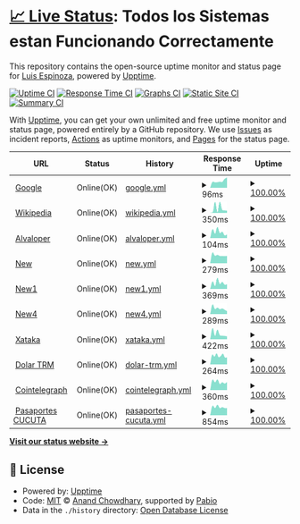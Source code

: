 # [📈 Live Status](https://alvaloper.github.io/monitoring): <!--live status--> **Todos los Sistemas estan Funcionando Correctamente**

This repository contains the open-source uptime monitor and status page for [Luis Espinoza](alvaloper.github.io), powered by [Upptime](https://github.com/upptime/upptime).

[![Uptime CI](https://github.com/alvaloper/monitoring/workflows/Uptime%20CI/badge.svg)](https://github.com/alvaloper/monitoring/actions?query=workflow%3A%22Uptime+CI%22)
[![Response Time CI](https://github.com/alvaloper/monitoring/workflows/Response%20Time%20CI/badge.svg)](https://github.com/alvaloper/monitoring/actions?query=workflow%3A%22Response+Time+CI%22)
[![Graphs CI](https://github.com/alvaloper/monitoring/workflows/Graphs%20CI/badge.svg)](https://github.com/alvaloper/monitoring/actions?query=workflow%3A%22Graphs+CI%22)
[![Static Site CI](https://github.com/alvaloper/monitoring/workflows/Static%20Site%20CI/badge.svg)](https://github.com/alvaloper/monitoring/actions?query=workflow%3A%22Static+Site+CI%22)
[![Summary CI](https://github.com/alvaloper/monitoring/workflows/Summary%20CI/badge.svg)](https://github.com/alvaloper/monitoring/actions?query=workflow%3A%22Summary+CI%22)

With [Upptime](https://upptime.js.org), you can get your own unlimited and free uptime monitor and status page, powered entirely by a GitHub repository. We use [Issues](https://github.com/alvaloper/monitoring/issues) as incident reports, [Actions](https://github.com/alvaloper/monitoring/actions) as uptime monitors, and [Pages](https://alvaloper.github.io/monitoring) for the status page.

<!--start: status pages-->
<!-- This summary is generated by Upptime (https://github.com/upptime/upptime) -->
<!-- Do not edit this manually, your changes will be overwritten -->
<!-- prettier-ignore -->
| URL | Status | History | Response Time | Uptime |
| --- | ------ | ------- | ------------- | ------ |
| <img alt="" src="https://icons.duckduckgo.com/ip3/www.google.com.ico" height="13"> [Google](https://www.google.com) | Online(OK) | [google.yml](https://github.com/alvaloper/monitoring/commits/HEAD/history/google.yml) | <details><summary><img alt="Response time graph" src="./graphs/google/response-time-week.png" height="20"> 96ms</summary><br><a href="https://alvaloper.github.io/monitoring/history/google"><img alt="Response time 101" src="https://img.shields.io/endpoint?url=https%3A%2F%2Fraw.githubusercontent.com%2Falvaloper%2Fmonitoring%2FHEAD%2Fapi%2Fgoogle%2Fresponse-time.json"></a><br><a href="https://alvaloper.github.io/monitoring/history/google"><img alt="24-hour response time 145" src="https://img.shields.io/endpoint?url=https%3A%2F%2Fraw.githubusercontent.com%2Falvaloper%2Fmonitoring%2FHEAD%2Fapi%2Fgoogle%2Fresponse-time-day.json"></a><br><a href="https://alvaloper.github.io/monitoring/history/google"><img alt="7-day response time 96" src="https://img.shields.io/endpoint?url=https%3A%2F%2Fraw.githubusercontent.com%2Falvaloper%2Fmonitoring%2FHEAD%2Fapi%2Fgoogle%2Fresponse-time-week.json"></a><br><a href="https://alvaloper.github.io/monitoring/history/google"><img alt="30-day response time 93" src="https://img.shields.io/endpoint?url=https%3A%2F%2Fraw.githubusercontent.com%2Falvaloper%2Fmonitoring%2FHEAD%2Fapi%2Fgoogle%2Fresponse-time-month.json"></a><br><a href="https://alvaloper.github.io/monitoring/history/google"><img alt="1-year response time 101" src="https://img.shields.io/endpoint?url=https%3A%2F%2Fraw.githubusercontent.com%2Falvaloper%2Fmonitoring%2FHEAD%2Fapi%2Fgoogle%2Fresponse-time-year.json"></a></details> | <details><summary><a href="https://alvaloper.github.io/monitoring/history/google">100.00%</a></summary><a href="https://alvaloper.github.io/monitoring/history/google"><img alt="All-time uptime 100.00%" src="https://img.shields.io/endpoint?url=https%3A%2F%2Fraw.githubusercontent.com%2Falvaloper%2Fmonitoring%2FHEAD%2Fapi%2Fgoogle%2Fuptime.json"></a><br><a href="https://alvaloper.github.io/monitoring/history/google"><img alt="24-hour uptime 100.00%" src="https://img.shields.io/endpoint?url=https%3A%2F%2Fraw.githubusercontent.com%2Falvaloper%2Fmonitoring%2FHEAD%2Fapi%2Fgoogle%2Fuptime-day.json"></a><br><a href="https://alvaloper.github.io/monitoring/history/google"><img alt="7-day uptime 100.00%" src="https://img.shields.io/endpoint?url=https%3A%2F%2Fraw.githubusercontent.com%2Falvaloper%2Fmonitoring%2FHEAD%2Fapi%2Fgoogle%2Fuptime-week.json"></a><br><a href="https://alvaloper.github.io/monitoring/history/google"><img alt="30-day uptime 100.00%" src="https://img.shields.io/endpoint?url=https%3A%2F%2Fraw.githubusercontent.com%2Falvaloper%2Fmonitoring%2FHEAD%2Fapi%2Fgoogle%2Fuptime-month.json"></a><br><a href="https://alvaloper.github.io/monitoring/history/google"><img alt="1-year uptime 99.99%" src="https://img.shields.io/endpoint?url=https%3A%2F%2Fraw.githubusercontent.com%2Falvaloper%2Fmonitoring%2FHEAD%2Fapi%2Fgoogle%2Fuptime-year.json"></a></details>
| <img alt="" src="https://icons.duckduckgo.com/ip3/en.wikipedia.org.ico" height="13"> [Wikipedia](https://en.wikipedia.org) | Online(OK) | [wikipedia.yml](https://github.com/alvaloper/monitoring/commits/HEAD/history/wikipedia.yml) | <details><summary><img alt="Response time graph" src="./graphs/wikipedia/response-time-week.png" height="20"> 350ms</summary><br><a href="https://alvaloper.github.io/monitoring/history/wikipedia"><img alt="Response time 213" src="https://img.shields.io/endpoint?url=https%3A%2F%2Fraw.githubusercontent.com%2Falvaloper%2Fmonitoring%2FHEAD%2Fapi%2Fwikipedia%2Fresponse-time.json"></a><br><a href="https://alvaloper.github.io/monitoring/history/wikipedia"><img alt="24-hour response time 175" src="https://img.shields.io/endpoint?url=https%3A%2F%2Fraw.githubusercontent.com%2Falvaloper%2Fmonitoring%2FHEAD%2Fapi%2Fwikipedia%2Fresponse-time-day.json"></a><br><a href="https://alvaloper.github.io/monitoring/history/wikipedia"><img alt="7-day response time 350" src="https://img.shields.io/endpoint?url=https%3A%2F%2Fraw.githubusercontent.com%2Falvaloper%2Fmonitoring%2FHEAD%2Fapi%2Fwikipedia%2Fresponse-time-week.json"></a><br><a href="https://alvaloper.github.io/monitoring/history/wikipedia"><img alt="30-day response time 279" src="https://img.shields.io/endpoint?url=https%3A%2F%2Fraw.githubusercontent.com%2Falvaloper%2Fmonitoring%2FHEAD%2Fapi%2Fwikipedia%2Fresponse-time-month.json"></a><br><a href="https://alvaloper.github.io/monitoring/history/wikipedia"><img alt="1-year response time 213" src="https://img.shields.io/endpoint?url=https%3A%2F%2Fraw.githubusercontent.com%2Falvaloper%2Fmonitoring%2FHEAD%2Fapi%2Fwikipedia%2Fresponse-time-year.json"></a></details> | <details><summary><a href="https://alvaloper.github.io/monitoring/history/wikipedia">100.00%</a></summary><a href="https://alvaloper.github.io/monitoring/history/wikipedia"><img alt="All-time uptime 100.00%" src="https://img.shields.io/endpoint?url=https%3A%2F%2Fraw.githubusercontent.com%2Falvaloper%2Fmonitoring%2FHEAD%2Fapi%2Fwikipedia%2Fuptime.json"></a><br><a href="https://alvaloper.github.io/monitoring/history/wikipedia"><img alt="24-hour uptime 100.00%" src="https://img.shields.io/endpoint?url=https%3A%2F%2Fraw.githubusercontent.com%2Falvaloper%2Fmonitoring%2FHEAD%2Fapi%2Fwikipedia%2Fuptime-day.json"></a><br><a href="https://alvaloper.github.io/monitoring/history/wikipedia"><img alt="7-day uptime 100.00%" src="https://img.shields.io/endpoint?url=https%3A%2F%2Fraw.githubusercontent.com%2Falvaloper%2Fmonitoring%2FHEAD%2Fapi%2Fwikipedia%2Fuptime-week.json"></a><br><a href="https://alvaloper.github.io/monitoring/history/wikipedia"><img alt="30-day uptime 100.00%" src="https://img.shields.io/endpoint?url=https%3A%2F%2Fraw.githubusercontent.com%2Falvaloper%2Fmonitoring%2FHEAD%2Fapi%2Fwikipedia%2Fuptime-month.json"></a><br><a href="https://alvaloper.github.io/monitoring/history/wikipedia"><img alt="1-year uptime 100.00%" src="https://img.shields.io/endpoint?url=https%3A%2F%2Fraw.githubusercontent.com%2Falvaloper%2Fmonitoring%2FHEAD%2Fapi%2Fwikipedia%2Fuptime-year.json"></a></details>
| <img alt="" src="https://icons.duckduckgo.com/ip3/alvaloper.github.io.ico" height="13"> [Alvaloper](https://alvaloper.github.io) | Online(OK) | [alvaloper.yml](https://github.com/alvaloper/monitoring/commits/HEAD/history/alvaloper.yml) | <details><summary><img alt="Response time graph" src="./graphs/alvaloper/response-time-week.png" height="20"> 104ms</summary><br><a href="https://alvaloper.github.io/monitoring/history/alvaloper"><img alt="Response time 92" src="https://img.shields.io/endpoint?url=https%3A%2F%2Fraw.githubusercontent.com%2Falvaloper%2Fmonitoring%2FHEAD%2Fapi%2Falvaloper%2Fresponse-time.json"></a><br><a href="https://alvaloper.github.io/monitoring/history/alvaloper"><img alt="24-hour response time 61" src="https://img.shields.io/endpoint?url=https%3A%2F%2Fraw.githubusercontent.com%2Falvaloper%2Fmonitoring%2FHEAD%2Fapi%2Falvaloper%2Fresponse-time-day.json"></a><br><a href="https://alvaloper.github.io/monitoring/history/alvaloper"><img alt="7-day response time 104" src="https://img.shields.io/endpoint?url=https%3A%2F%2Fraw.githubusercontent.com%2Falvaloper%2Fmonitoring%2FHEAD%2Fapi%2Falvaloper%2Fresponse-time-week.json"></a><br><a href="https://alvaloper.github.io/monitoring/history/alvaloper"><img alt="30-day response time 102" src="https://img.shields.io/endpoint?url=https%3A%2F%2Fraw.githubusercontent.com%2Falvaloper%2Fmonitoring%2FHEAD%2Fapi%2Falvaloper%2Fresponse-time-month.json"></a><br><a href="https://alvaloper.github.io/monitoring/history/alvaloper"><img alt="1-year response time 92" src="https://img.shields.io/endpoint?url=https%3A%2F%2Fraw.githubusercontent.com%2Falvaloper%2Fmonitoring%2FHEAD%2Fapi%2Falvaloper%2Fresponse-time-year.json"></a></details> | <details><summary><a href="https://alvaloper.github.io/monitoring/history/alvaloper">100.00%</a></summary><a href="https://alvaloper.github.io/monitoring/history/alvaloper"><img alt="All-time uptime 100.00%" src="https://img.shields.io/endpoint?url=https%3A%2F%2Fraw.githubusercontent.com%2Falvaloper%2Fmonitoring%2FHEAD%2Fapi%2Falvaloper%2Fuptime.json"></a><br><a href="https://alvaloper.github.io/monitoring/history/alvaloper"><img alt="24-hour uptime 100.00%" src="https://img.shields.io/endpoint?url=https%3A%2F%2Fraw.githubusercontent.com%2Falvaloper%2Fmonitoring%2FHEAD%2Fapi%2Falvaloper%2Fuptime-day.json"></a><br><a href="https://alvaloper.github.io/monitoring/history/alvaloper"><img alt="7-day uptime 100.00%" src="https://img.shields.io/endpoint?url=https%3A%2F%2Fraw.githubusercontent.com%2Falvaloper%2Fmonitoring%2FHEAD%2Fapi%2Falvaloper%2Fuptime-week.json"></a><br><a href="https://alvaloper.github.io/monitoring/history/alvaloper"><img alt="30-day uptime 100.00%" src="https://img.shields.io/endpoint?url=https%3A%2F%2Fraw.githubusercontent.com%2Falvaloper%2Fmonitoring%2FHEAD%2Fapi%2Falvaloper%2Fuptime-month.json"></a><br><a href="https://alvaloper.github.io/monitoring/history/alvaloper"><img alt="1-year uptime 100.00%" src="https://img.shields.io/endpoint?url=https%3A%2F%2Fraw.githubusercontent.com%2Falvaloper%2Fmonitoring%2FHEAD%2Fapi%2Falvaloper%2Fuptime-year.json"></a></details>
| <img alt="" src="https://icons.duckduckgo.com/ip3/youtube.com.ico" height="13"> [New](https://youtube.com) | Online(OK) | [new.yml](https://github.com/alvaloper/monitoring/commits/HEAD/history/new.yml) | <details><summary><img alt="Response time graph" src="./graphs/new/response-time-week.png" height="20"> 279ms</summary><br><a href="https://alvaloper.github.io/monitoring/history/new"><img alt="Response time 311" src="https://img.shields.io/endpoint?url=https%3A%2F%2Fraw.githubusercontent.com%2Falvaloper%2Fmonitoring%2FHEAD%2Fapi%2Fnew%2Fresponse-time.json"></a><br><a href="https://alvaloper.github.io/monitoring/history/new"><img alt="24-hour response time 254" src="https://img.shields.io/endpoint?url=https%3A%2F%2Fraw.githubusercontent.com%2Falvaloper%2Fmonitoring%2FHEAD%2Fapi%2Fnew%2Fresponse-time-day.json"></a><br><a href="https://alvaloper.github.io/monitoring/history/new"><img alt="7-day response time 279" src="https://img.shields.io/endpoint?url=https%3A%2F%2Fraw.githubusercontent.com%2Falvaloper%2Fmonitoring%2FHEAD%2Fapi%2Fnew%2Fresponse-time-week.json"></a><br><a href="https://alvaloper.github.io/monitoring/history/new"><img alt="30-day response time 312" src="https://img.shields.io/endpoint?url=https%3A%2F%2Fraw.githubusercontent.com%2Falvaloper%2Fmonitoring%2FHEAD%2Fapi%2Fnew%2Fresponse-time-month.json"></a><br><a href="https://alvaloper.github.io/monitoring/history/new"><img alt="1-year response time 311" src="https://img.shields.io/endpoint?url=https%3A%2F%2Fraw.githubusercontent.com%2Falvaloper%2Fmonitoring%2FHEAD%2Fapi%2Fnew%2Fresponse-time-year.json"></a></details> | <details><summary><a href="https://alvaloper.github.io/monitoring/history/new">100.00%</a></summary><a href="https://alvaloper.github.io/monitoring/history/new"><img alt="All-time uptime 95.74%" src="https://img.shields.io/endpoint?url=https%3A%2F%2Fraw.githubusercontent.com%2Falvaloper%2Fmonitoring%2FHEAD%2Fapi%2Fnew%2Fuptime.json"></a><br><a href="https://alvaloper.github.io/monitoring/history/new"><img alt="24-hour uptime 100.00%" src="https://img.shields.io/endpoint?url=https%3A%2F%2Fraw.githubusercontent.com%2Falvaloper%2Fmonitoring%2FHEAD%2Fapi%2Fnew%2Fuptime-day.json"></a><br><a href="https://alvaloper.github.io/monitoring/history/new"><img alt="7-day uptime 100.00%" src="https://img.shields.io/endpoint?url=https%3A%2F%2Fraw.githubusercontent.com%2Falvaloper%2Fmonitoring%2FHEAD%2Fapi%2Fnew%2Fuptime-week.json"></a><br><a href="https://alvaloper.github.io/monitoring/history/new"><img alt="30-day uptime 100.00%" src="https://img.shields.io/endpoint?url=https%3A%2F%2Fraw.githubusercontent.com%2Falvaloper%2Fmonitoring%2FHEAD%2Fapi%2Fnew%2Fuptime-month.json"></a><br><a href="https://alvaloper.github.io/monitoring/history/new"><img alt="1-year uptime 95.74%" src="https://img.shields.io/endpoint?url=https%3A%2F%2Fraw.githubusercontent.com%2Falvaloper%2Fmonitoring%2FHEAD%2Fapi%2Fnew%2Fuptime-year.json"></a></details>
| <img alt="" src="https://icons.duckduckgo.com/ip3/google.com.ar.ico" height="13"> [New1](https://google.com.ar) | Online(OK) | [new1.yml](https://github.com/alvaloper/monitoring/commits/HEAD/history/new1.yml) | <details><summary><img alt="Response time graph" src="./graphs/new1/response-time-week.png" height="20"> 369ms</summary><br><a href="https://alvaloper.github.io/monitoring/history/new1"><img alt="Response time 333" src="https://img.shields.io/endpoint?url=https%3A%2F%2Fraw.githubusercontent.com%2Falvaloper%2Fmonitoring%2FHEAD%2Fapi%2Fnew1%2Fresponse-time.json"></a><br><a href="https://alvaloper.github.io/monitoring/history/new1"><img alt="24-hour response time 281" src="https://img.shields.io/endpoint?url=https%3A%2F%2Fraw.githubusercontent.com%2Falvaloper%2Fmonitoring%2FHEAD%2Fapi%2Fnew1%2Fresponse-time-day.json"></a><br><a href="https://alvaloper.github.io/monitoring/history/new1"><img alt="7-day response time 369" src="https://img.shields.io/endpoint?url=https%3A%2F%2Fraw.githubusercontent.com%2Falvaloper%2Fmonitoring%2FHEAD%2Fapi%2Fnew1%2Fresponse-time-week.json"></a><br><a href="https://alvaloper.github.io/monitoring/history/new1"><img alt="30-day response time 321" src="https://img.shields.io/endpoint?url=https%3A%2F%2Fraw.githubusercontent.com%2Falvaloper%2Fmonitoring%2FHEAD%2Fapi%2Fnew1%2Fresponse-time-month.json"></a><br><a href="https://alvaloper.github.io/monitoring/history/new1"><img alt="1-year response time 333" src="https://img.shields.io/endpoint?url=https%3A%2F%2Fraw.githubusercontent.com%2Falvaloper%2Fmonitoring%2FHEAD%2Fapi%2Fnew1%2Fresponse-time-year.json"></a></details> | <details><summary><a href="https://alvaloper.github.io/monitoring/history/new1">100.00%</a></summary><a href="https://alvaloper.github.io/monitoring/history/new1"><img alt="All-time uptime 88.73%" src="https://img.shields.io/endpoint?url=https%3A%2F%2Fraw.githubusercontent.com%2Falvaloper%2Fmonitoring%2FHEAD%2Fapi%2Fnew1%2Fuptime.json"></a><br><a href="https://alvaloper.github.io/monitoring/history/new1"><img alt="24-hour uptime 100.00%" src="https://img.shields.io/endpoint?url=https%3A%2F%2Fraw.githubusercontent.com%2Falvaloper%2Fmonitoring%2FHEAD%2Fapi%2Fnew1%2Fuptime-day.json"></a><br><a href="https://alvaloper.github.io/monitoring/history/new1"><img alt="7-day uptime 100.00%" src="https://img.shields.io/endpoint?url=https%3A%2F%2Fraw.githubusercontent.com%2Falvaloper%2Fmonitoring%2FHEAD%2Fapi%2Fnew1%2Fuptime-week.json"></a><br><a href="https://alvaloper.github.io/monitoring/history/new1"><img alt="30-day uptime 100.00%" src="https://img.shields.io/endpoint?url=https%3A%2F%2Fraw.githubusercontent.com%2Falvaloper%2Fmonitoring%2FHEAD%2Fapi%2Fnew1%2Fuptime-month.json"></a><br><a href="https://alvaloper.github.io/monitoring/history/new1"><img alt="1-year uptime 88.73%" src="https://img.shields.io/endpoint?url=https%3A%2F%2Fraw.githubusercontent.com%2Falvaloper%2Fmonitoring%2FHEAD%2Fapi%2Fnew1%2Fuptime-year.json"></a></details>
| <img alt="" src="https://icons.duckduckgo.com/ip3/google.it.ico" height="13"> [New4](https://google.it) | Online(OK) | [new4.yml](https://github.com/alvaloper/monitoring/commits/HEAD/history/new4.yml) | <details><summary><img alt="Response time graph" src="./graphs/new4/response-time-week.png" height="20"> 289ms</summary><br><a href="https://alvaloper.github.io/monitoring/history/new4"><img alt="Response time 328" src="https://img.shields.io/endpoint?url=https%3A%2F%2Fraw.githubusercontent.com%2Falvaloper%2Fmonitoring%2FHEAD%2Fapi%2Fnew4%2Fresponse-time.json"></a><br><a href="https://alvaloper.github.io/monitoring/history/new4"><img alt="24-hour response time 152" src="https://img.shields.io/endpoint?url=https%3A%2F%2Fraw.githubusercontent.com%2Falvaloper%2Fmonitoring%2FHEAD%2Fapi%2Fnew4%2Fresponse-time-day.json"></a><br><a href="https://alvaloper.github.io/monitoring/history/new4"><img alt="7-day response time 289" src="https://img.shields.io/endpoint?url=https%3A%2F%2Fraw.githubusercontent.com%2Falvaloper%2Fmonitoring%2FHEAD%2Fapi%2Fnew4%2Fresponse-time-week.json"></a><br><a href="https://alvaloper.github.io/monitoring/history/new4"><img alt="30-day response time 311" src="https://img.shields.io/endpoint?url=https%3A%2F%2Fraw.githubusercontent.com%2Falvaloper%2Fmonitoring%2FHEAD%2Fapi%2Fnew4%2Fresponse-time-month.json"></a><br><a href="https://alvaloper.github.io/monitoring/history/new4"><img alt="1-year response time 328" src="https://img.shields.io/endpoint?url=https%3A%2F%2Fraw.githubusercontent.com%2Falvaloper%2Fmonitoring%2FHEAD%2Fapi%2Fnew4%2Fresponse-time-year.json"></a></details> | <details><summary><a href="https://alvaloper.github.io/monitoring/history/new4">100.00%</a></summary><a href="https://alvaloper.github.io/monitoring/history/new4"><img alt="All-time uptime 99.99%" src="https://img.shields.io/endpoint?url=https%3A%2F%2Fraw.githubusercontent.com%2Falvaloper%2Fmonitoring%2FHEAD%2Fapi%2Fnew4%2Fuptime.json"></a><br><a href="https://alvaloper.github.io/monitoring/history/new4"><img alt="24-hour uptime 100.00%" src="https://img.shields.io/endpoint?url=https%3A%2F%2Fraw.githubusercontent.com%2Falvaloper%2Fmonitoring%2FHEAD%2Fapi%2Fnew4%2Fuptime-day.json"></a><br><a href="https://alvaloper.github.io/monitoring/history/new4"><img alt="7-day uptime 100.00%" src="https://img.shields.io/endpoint?url=https%3A%2F%2Fraw.githubusercontent.com%2Falvaloper%2Fmonitoring%2FHEAD%2Fapi%2Fnew4%2Fuptime-week.json"></a><br><a href="https://alvaloper.github.io/monitoring/history/new4"><img alt="30-day uptime 100.00%" src="https://img.shields.io/endpoint?url=https%3A%2F%2Fraw.githubusercontent.com%2Falvaloper%2Fmonitoring%2FHEAD%2Fapi%2Fnew4%2Fuptime-month.json"></a><br><a href="https://alvaloper.github.io/monitoring/history/new4"><img alt="1-year uptime 99.99%" src="https://img.shields.io/endpoint?url=https%3A%2F%2Fraw.githubusercontent.com%2Falvaloper%2Fmonitoring%2FHEAD%2Fapi%2Fnew4%2Fuptime-year.json"></a></details>
| <img alt="" src="https://icons.duckduckgo.com/ip3/www.xataka.com.ico" height="13"> [Xataka](https://www.xataka.com/) | Online(OK) | [xataka.yml](https://github.com/alvaloper/monitoring/commits/HEAD/history/xataka.yml) | <details><summary><img alt="Response time graph" src="./graphs/xataka/response-time-week.png" height="20"> 422ms</summary><br><a href="https://alvaloper.github.io/monitoring/history/xataka"><img alt="Response time 507" src="https://img.shields.io/endpoint?url=https%3A%2F%2Fraw.githubusercontent.com%2Falvaloper%2Fmonitoring%2FHEAD%2Fapi%2Fxataka%2Fresponse-time.json"></a><br><a href="https://alvaloper.github.io/monitoring/history/xataka"><img alt="24-hour response time 221" src="https://img.shields.io/endpoint?url=https%3A%2F%2Fraw.githubusercontent.com%2Falvaloper%2Fmonitoring%2FHEAD%2Fapi%2Fxataka%2Fresponse-time-day.json"></a><br><a href="https://alvaloper.github.io/monitoring/history/xataka"><img alt="7-day response time 422" src="https://img.shields.io/endpoint?url=https%3A%2F%2Fraw.githubusercontent.com%2Falvaloper%2Fmonitoring%2FHEAD%2Fapi%2Fxataka%2Fresponse-time-week.json"></a><br><a href="https://alvaloper.github.io/monitoring/history/xataka"><img alt="30-day response time 389" src="https://img.shields.io/endpoint?url=https%3A%2F%2Fraw.githubusercontent.com%2Falvaloper%2Fmonitoring%2FHEAD%2Fapi%2Fxataka%2Fresponse-time-month.json"></a><br><a href="https://alvaloper.github.io/monitoring/history/xataka"><img alt="1-year response time 507" src="https://img.shields.io/endpoint?url=https%3A%2F%2Fraw.githubusercontent.com%2Falvaloper%2Fmonitoring%2FHEAD%2Fapi%2Fxataka%2Fresponse-time-year.json"></a></details> | <details><summary><a href="https://alvaloper.github.io/monitoring/history/xataka">100.00%</a></summary><a href="https://alvaloper.github.io/monitoring/history/xataka"><img alt="All-time uptime 99.99%" src="https://img.shields.io/endpoint?url=https%3A%2F%2Fraw.githubusercontent.com%2Falvaloper%2Fmonitoring%2FHEAD%2Fapi%2Fxataka%2Fuptime.json"></a><br><a href="https://alvaloper.github.io/monitoring/history/xataka"><img alt="24-hour uptime 100.00%" src="https://img.shields.io/endpoint?url=https%3A%2F%2Fraw.githubusercontent.com%2Falvaloper%2Fmonitoring%2FHEAD%2Fapi%2Fxataka%2Fuptime-day.json"></a><br><a href="https://alvaloper.github.io/monitoring/history/xataka"><img alt="7-day uptime 100.00%" src="https://img.shields.io/endpoint?url=https%3A%2F%2Fraw.githubusercontent.com%2Falvaloper%2Fmonitoring%2FHEAD%2Fapi%2Fxataka%2Fuptime-week.json"></a><br><a href="https://alvaloper.github.io/monitoring/history/xataka"><img alt="30-day uptime 100.00%" src="https://img.shields.io/endpoint?url=https%3A%2F%2Fraw.githubusercontent.com%2Falvaloper%2Fmonitoring%2FHEAD%2Fapi%2Fxataka%2Fuptime-month.json"></a><br><a href="https://alvaloper.github.io/monitoring/history/xataka"><img alt="1-year uptime 99.99%" src="https://img.shields.io/endpoint?url=https%3A%2F%2Fraw.githubusercontent.com%2Falvaloper%2Fmonitoring%2FHEAD%2Fapi%2Fxataka%2Fuptime-year.json"></a></details>
| <img alt="" src="https://icons.duckduckgo.com/ip3/dolar.wilkinsonpc.com.co.ico" height="13"> [Dolar TRM](https://dolar.wilkinsonpc.com.co/) | Online(OK) | [dolar-trm.yml](https://github.com/alvaloper/monitoring/commits/HEAD/history/dolar-trm.yml) | <details><summary><img alt="Response time graph" src="./graphs/dolar-trm/response-time-week.png" height="20"> 264ms</summary><br><a href="https://alvaloper.github.io/monitoring/history/dolar-trm"><img alt="Response time 345" src="https://img.shields.io/endpoint?url=https%3A%2F%2Fraw.githubusercontent.com%2Falvaloper%2Fmonitoring%2FHEAD%2Fapi%2Fdolar-trm%2Fresponse-time.json"></a><br><a href="https://alvaloper.github.io/monitoring/history/dolar-trm"><img alt="24-hour response time 215" src="https://img.shields.io/endpoint?url=https%3A%2F%2Fraw.githubusercontent.com%2Falvaloper%2Fmonitoring%2FHEAD%2Fapi%2Fdolar-trm%2Fresponse-time-day.json"></a><br><a href="https://alvaloper.github.io/monitoring/history/dolar-trm"><img alt="7-day response time 264" src="https://img.shields.io/endpoint?url=https%3A%2F%2Fraw.githubusercontent.com%2Falvaloper%2Fmonitoring%2FHEAD%2Fapi%2Fdolar-trm%2Fresponse-time-week.json"></a><br><a href="https://alvaloper.github.io/monitoring/history/dolar-trm"><img alt="30-day response time 429" src="https://img.shields.io/endpoint?url=https%3A%2F%2Fraw.githubusercontent.com%2Falvaloper%2Fmonitoring%2FHEAD%2Fapi%2Fdolar-trm%2Fresponse-time-month.json"></a><br><a href="https://alvaloper.github.io/monitoring/history/dolar-trm"><img alt="1-year response time 345" src="https://img.shields.io/endpoint?url=https%3A%2F%2Fraw.githubusercontent.com%2Falvaloper%2Fmonitoring%2FHEAD%2Fapi%2Fdolar-trm%2Fresponse-time-year.json"></a></details> | <details><summary><a href="https://alvaloper.github.io/monitoring/history/dolar-trm">100.00%</a></summary><a href="https://alvaloper.github.io/monitoring/history/dolar-trm"><img alt="All-time uptime 99.93%" src="https://img.shields.io/endpoint?url=https%3A%2F%2Fraw.githubusercontent.com%2Falvaloper%2Fmonitoring%2FHEAD%2Fapi%2Fdolar-trm%2Fuptime.json"></a><br><a href="https://alvaloper.github.io/monitoring/history/dolar-trm"><img alt="24-hour uptime 100.00%" src="https://img.shields.io/endpoint?url=https%3A%2F%2Fraw.githubusercontent.com%2Falvaloper%2Fmonitoring%2FHEAD%2Fapi%2Fdolar-trm%2Fuptime-day.json"></a><br><a href="https://alvaloper.github.io/monitoring/history/dolar-trm"><img alt="7-day uptime 100.00%" src="https://img.shields.io/endpoint?url=https%3A%2F%2Fraw.githubusercontent.com%2Falvaloper%2Fmonitoring%2FHEAD%2Fapi%2Fdolar-trm%2Fuptime-week.json"></a><br><a href="https://alvaloper.github.io/monitoring/history/dolar-trm"><img alt="30-day uptime 99.96%" src="https://img.shields.io/endpoint?url=https%3A%2F%2Fraw.githubusercontent.com%2Falvaloper%2Fmonitoring%2FHEAD%2Fapi%2Fdolar-trm%2Fuptime-month.json"></a><br><a href="https://alvaloper.github.io/monitoring/history/dolar-trm"><img alt="1-year uptime 99.93%" src="https://img.shields.io/endpoint?url=https%3A%2F%2Fraw.githubusercontent.com%2Falvaloper%2Fmonitoring%2FHEAD%2Fapi%2Fdolar-trm%2Fuptime-year.json"></a></details>
| <img alt="" src="https://icons.duckduckgo.com/ip3/google.de.ico" height="13"> [Cointelegraph](https://google.de/) | Online(OK) | [cointelegraph.yml](https://github.com/alvaloper/monitoring/commits/HEAD/history/cointelegraph.yml) | <details><summary><img alt="Response time graph" src="./graphs/cointelegraph/response-time-week.png" height="20"> 360ms</summary><br><a href="https://alvaloper.github.io/monitoring/history/cointelegraph"><img alt="Response time 340" src="https://img.shields.io/endpoint?url=https%3A%2F%2Fraw.githubusercontent.com%2Falvaloper%2Fmonitoring%2FHEAD%2Fapi%2Fcointelegraph%2Fresponse-time.json"></a><br><a href="https://alvaloper.github.io/monitoring/history/cointelegraph"><img alt="24-hour response time 350" src="https://img.shields.io/endpoint?url=https%3A%2F%2Fraw.githubusercontent.com%2Falvaloper%2Fmonitoring%2FHEAD%2Fapi%2Fcointelegraph%2Fresponse-time-day.json"></a><br><a href="https://alvaloper.github.io/monitoring/history/cointelegraph"><img alt="7-day response time 360" src="https://img.shields.io/endpoint?url=https%3A%2F%2Fraw.githubusercontent.com%2Falvaloper%2Fmonitoring%2FHEAD%2Fapi%2Fcointelegraph%2Fresponse-time-week.json"></a><br><a href="https://alvaloper.github.io/monitoring/history/cointelegraph"><img alt="30-day response time 299" src="https://img.shields.io/endpoint?url=https%3A%2F%2Fraw.githubusercontent.com%2Falvaloper%2Fmonitoring%2FHEAD%2Fapi%2Fcointelegraph%2Fresponse-time-month.json"></a><br><a href="https://alvaloper.github.io/monitoring/history/cointelegraph"><img alt="1-year response time 340" src="https://img.shields.io/endpoint?url=https%3A%2F%2Fraw.githubusercontent.com%2Falvaloper%2Fmonitoring%2FHEAD%2Fapi%2Fcointelegraph%2Fresponse-time-year.json"></a></details> | <details><summary><a href="https://alvaloper.github.io/monitoring/history/cointelegraph">100.00%</a></summary><a href="https://alvaloper.github.io/monitoring/history/cointelegraph"><img alt="All-time uptime 99.99%" src="https://img.shields.io/endpoint?url=https%3A%2F%2Fraw.githubusercontent.com%2Falvaloper%2Fmonitoring%2FHEAD%2Fapi%2Fcointelegraph%2Fuptime.json"></a><br><a href="https://alvaloper.github.io/monitoring/history/cointelegraph"><img alt="24-hour uptime 100.00%" src="https://img.shields.io/endpoint?url=https%3A%2F%2Fraw.githubusercontent.com%2Falvaloper%2Fmonitoring%2FHEAD%2Fapi%2Fcointelegraph%2Fuptime-day.json"></a><br><a href="https://alvaloper.github.io/monitoring/history/cointelegraph"><img alt="7-day uptime 100.00%" src="https://img.shields.io/endpoint?url=https%3A%2F%2Fraw.githubusercontent.com%2Falvaloper%2Fmonitoring%2FHEAD%2Fapi%2Fcointelegraph%2Fuptime-week.json"></a><br><a href="https://alvaloper.github.io/monitoring/history/cointelegraph"><img alt="30-day uptime 100.00%" src="https://img.shields.io/endpoint?url=https%3A%2F%2Fraw.githubusercontent.com%2Falvaloper%2Fmonitoring%2FHEAD%2Fapi%2Fcointelegraph%2Fuptime-month.json"></a><br><a href="https://alvaloper.github.io/monitoring/history/cointelegraph"><img alt="1-year uptime 99.99%" src="https://img.shields.io/endpoint?url=https%3A%2F%2Fraw.githubusercontent.com%2Falvaloper%2Fmonitoring%2FHEAD%2Fapi%2Fcointelegraph%2Fuptime-year.json"></a></details>
| <img alt="" src="https://icons.duckduckgo.com/ip3/nortedesantander.gov.co.ico" height="13"> [Pasaportes CUCUTA](https://nortedesantander.gov.co) | Online(OK) | [pasaportes-cucuta.yml](https://github.com/alvaloper/monitoring/commits/HEAD/history/pasaportes-cucuta.yml) | <details><summary><img alt="Response time graph" src="./graphs/pasaportes-cucuta/response-time-week.png" height="20"> 854ms</summary><br><a href="https://alvaloper.github.io/monitoring/history/pasaportes-cucuta"><img alt="Response time 1056" src="https://img.shields.io/endpoint?url=https%3A%2F%2Fraw.githubusercontent.com%2Falvaloper%2Fmonitoring%2FHEAD%2Fapi%2Fpasaportes-cucuta%2Fresponse-time.json"></a><br><a href="https://alvaloper.github.io/monitoring/history/pasaportes-cucuta"><img alt="24-hour response time 751" src="https://img.shields.io/endpoint?url=https%3A%2F%2Fraw.githubusercontent.com%2Falvaloper%2Fmonitoring%2FHEAD%2Fapi%2Fpasaportes-cucuta%2Fresponse-time-day.json"></a><br><a href="https://alvaloper.github.io/monitoring/history/pasaportes-cucuta"><img alt="7-day response time 854" src="https://img.shields.io/endpoint?url=https%3A%2F%2Fraw.githubusercontent.com%2Falvaloper%2Fmonitoring%2FHEAD%2Fapi%2Fpasaportes-cucuta%2Fresponse-time-week.json"></a><br><a href="https://alvaloper.github.io/monitoring/history/pasaportes-cucuta"><img alt="30-day response time 1532" src="https://img.shields.io/endpoint?url=https%3A%2F%2Fraw.githubusercontent.com%2Falvaloper%2Fmonitoring%2FHEAD%2Fapi%2Fpasaportes-cucuta%2Fresponse-time-month.json"></a><br><a href="https://alvaloper.github.io/monitoring/history/pasaportes-cucuta"><img alt="1-year response time 1056" src="https://img.shields.io/endpoint?url=https%3A%2F%2Fraw.githubusercontent.com%2Falvaloper%2Fmonitoring%2FHEAD%2Fapi%2Fpasaportes-cucuta%2Fresponse-time-year.json"></a></details> | <details><summary><a href="https://alvaloper.github.io/monitoring/history/pasaportes-cucuta">100.00%</a></summary><a href="https://alvaloper.github.io/monitoring/history/pasaportes-cucuta"><img alt="All-time uptime 98.57%" src="https://img.shields.io/endpoint?url=https%3A%2F%2Fraw.githubusercontent.com%2Falvaloper%2Fmonitoring%2FHEAD%2Fapi%2Fpasaportes-cucuta%2Fuptime.json"></a><br><a href="https://alvaloper.github.io/monitoring/history/pasaportes-cucuta"><img alt="24-hour uptime 100.00%" src="https://img.shields.io/endpoint?url=https%3A%2F%2Fraw.githubusercontent.com%2Falvaloper%2Fmonitoring%2FHEAD%2Fapi%2Fpasaportes-cucuta%2Fuptime-day.json"></a><br><a href="https://alvaloper.github.io/monitoring/history/pasaportes-cucuta"><img alt="7-day uptime 100.00%" src="https://img.shields.io/endpoint?url=https%3A%2F%2Fraw.githubusercontent.com%2Falvaloper%2Fmonitoring%2FHEAD%2Fapi%2Fpasaportes-cucuta%2Fuptime-week.json"></a><br><a href="https://alvaloper.github.io/monitoring/history/pasaportes-cucuta"><img alt="30-day uptime 100.00%" src="https://img.shields.io/endpoint?url=https%3A%2F%2Fraw.githubusercontent.com%2Falvaloper%2Fmonitoring%2FHEAD%2Fapi%2Fpasaportes-cucuta%2Fuptime-month.json"></a><br><a href="https://alvaloper.github.io/monitoring/history/pasaportes-cucuta"><img alt="1-year uptime 98.57%" src="https://img.shields.io/endpoint?url=https%3A%2F%2Fraw.githubusercontent.com%2Falvaloper%2Fmonitoring%2FHEAD%2Fapi%2Fpasaportes-cucuta%2Fuptime-year.json"></a></details>

<!--end: status pages-->

[**Visit our status website →**](https://alvaloper.github.io/monitoring)

## 📄 License

- Powered by: [Upptime](https://github.com/upptime/upptime)
- Code: [MIT](./LICENSE) © [Anand Chowdhary](https://anandchowdhary.com), supported by [Pabio](https://pabio.com)
- Data in the `./history` directory: [Open Database License](https://opendatacommons.org/licenses/odbl/1-0/)
